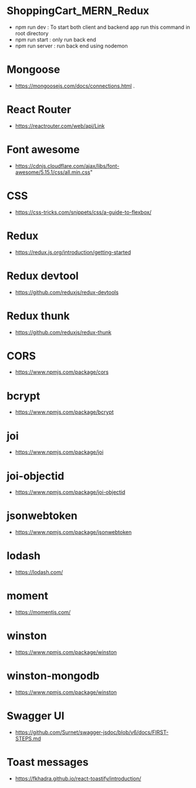 # ShoppingCart_MERN_Redux

- npm run dev : To start both client and backend app run this command in root directory
- npm run start : only run back end
- npm run server : run back end using nodemon

# Mongoose

- https://mongoosejs.com/docs/connections.html .

# React Router

- https://reactrouter.com/web/api/Link

# Font awesome

- https://cdnjs.cloudflare.com/ajax/libs/font-awesome/5.15.1/css/all.min.css"

# CSS

- https://css-tricks.com/snippets/css/a-guide-to-flexbox/

# Redux

- https://redux.js.org/introduction/getting-started

# Redux devtool

- https://github.com/reduxjs/redux-devtools

# Redux thunk

- https://github.com/reduxjs/redux-thunk

# CORS

- https://www.npmjs.com/package/cors

# bcrypt

- https://www.npmjs.com/package/bcrypt

# joi

- https://www.npmjs.com/package/joi

# joi-objectid

- https://www.npmjs.com/package/joi-objectid

# jsonwebtoken

- https://www.npmjs.com/package/jsonwebtoken

# lodash

- https://lodash.com/

# moment

- https://momentjs.com/

# winston

- https://www.npmjs.com/package/winston

# winston-mongodb

- https://www.npmjs.com/package/winston

# Swagger UI

- https://github.com/Surnet/swagger-jsdoc/blob/v6/docs/FIRST-STEPS.md

# Toast messages

- https://fkhadra.github.io/react-toastify/introduction/

